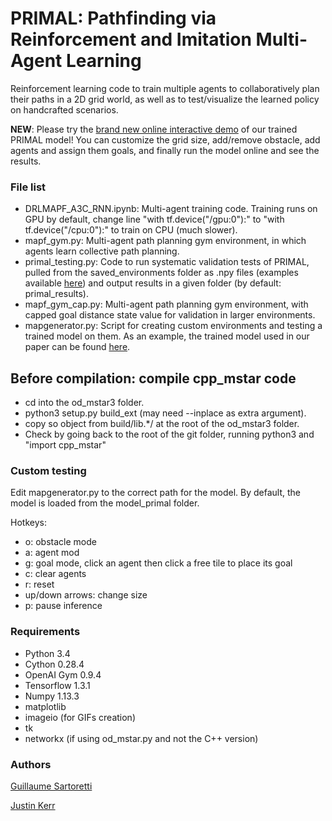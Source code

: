# PRIMAL: Pathfinding via Reinforcement and Imitation Multi-Agent Learning

Reinforcement learning code to train multiple agents to
collaboratively plan their paths in a 2D grid world, as
well as to test/visualize the learned policy on handcrafted
scenarios.

**NEW**: Please try the [brand new online interactive
demo](https://primalgrid.netlify.app/primal) of our trained
PRIMAL model! You can customize the grid size, add/remove
obstacle, add agents and assign them goals, and finally
run the model online and see the results.

### File list

- DRLMAPF_A3C_RNN.ipynb: Multi-agent training code. Training
runs on GPU by default, change line "with tf.device("/gpu:0"):"
to "with tf.device("/cpu:0"):" to train on CPU (much slower).
- mapf_gym.py: Multi-agent path planning gym environment,
in which agents learn collective path planning.
- primal_testing.py: Code to run systematic validation tests
of PRIMAL, pulled from the saved_environments folder as .npy
files (examples available [here](https://drive.google.com/file/d/193mv6mhlcu9Bqxs6hSMTfSk_1GrPAiNO/view?usp=sharing)) and output results in a given
folder (by default: primal_results).
- mapf_gym_cap.py: Multi-agent path planning gym environment,
with capped goal distance state value for validation in
larger environments.
- mapgenerator.py: Script for creating custom environments and
testing a trained model on them. As an example, the trained
model used in our paper can be found [here](https://drive.google.com/file/d/1AtAeUwLF1Rn_X3b2FHkHi4fI5vveUHF6/view?usp=sharing).

## Before compilation: compile cpp_mstar code

- cd into the od_mstar3 folder.
- python3 setup.py build_ext (may need --inplace as extra argument).
- copy so object from build/lib.*/ at the root of the od_mstar3 folder.
- Check by going back to the root of the git folder,
running python3 and "import cpp_mstar"

### Custom testing

Edit mapgenerator.py to the correct path for the model.
By default, the model is loaded from the model_primal folder.

Hotkeys:
- o: obstacle mode
- a: agent mod
- g: goal mode, click an agent then click a free tile to place its goal
- c: clear agents
- r: reset
- up/down arrows: change size
- p: pause inference

### Requirements
- Python 3.4
- Cython 0.28.4
- OpenAI Gym 0.9.4
- Tensorflow 1.3.1
- Numpy 1.13.3
- matplotlib
- imageio (for GIFs creation)
- tk
- networkx (if using od_mstar.py and not the C++ version)

### Authors

[Guillaume Sartoretti](guillaume.sartoretti@gmail.com)

[Justin Kerr](jgkerr@andrew.cmu.edu)

